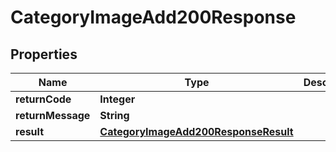 

# CategoryImageAdd200Response

## Properties

Name | Type | Description | Notes
------------ | ------------- | ------------- | -------------
**returnCode** | **Integer** |  |  [optional]
**returnMessage** | **String** |  |  [optional]
**result** | [**CategoryImageAdd200ResponseResult**](CategoryImageAdd200ResponseResult.md) |  |  [optional]




